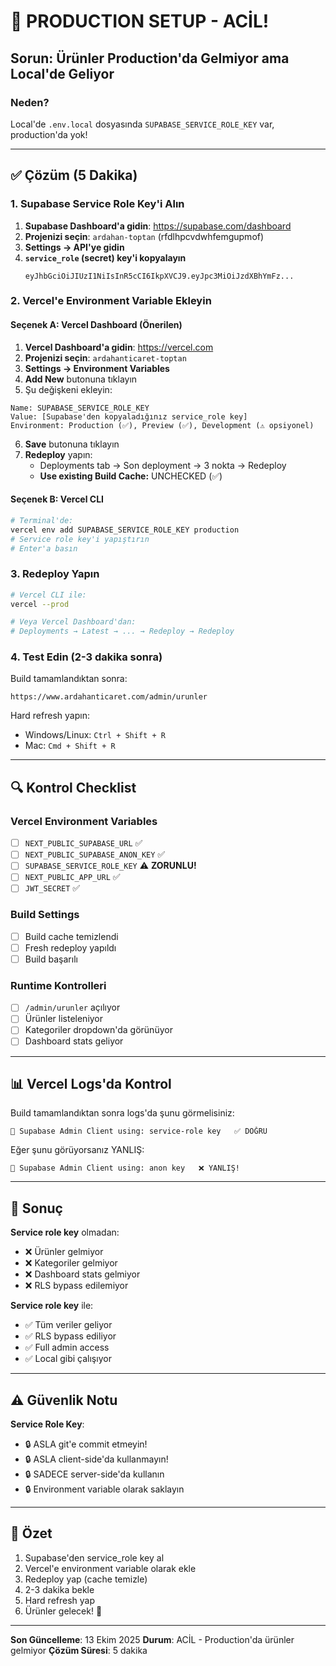 # 🚨 PRODUCTION SETUP - ACİL!

## Sorun: Ürünler Production'da Gelmiyor ama Local'de Geliyor

### Neden?
Local'de `.env.local` dosyasında `SUPABASE_SERVICE_ROLE_KEY` var, production'da yok!

---

## ✅ Çözüm (5 Dakika)

### 1. Supabase Service Role Key'i Alın

1. **Supabase Dashboard'a gidin**: https://supabase.com/dashboard
2. **Projenizi seçin**: `ardahan-toptan` (rfdlhpcvdwhfemgupmof)
3. **Settings → API'ye gidin**
4. **`service_role` (secret) key'i kopyalayın**
   ```
   eyJhbGciOiJIUzI1NiIsInR5cCI6IkpXVCJ9.eyJpc3MiOiJzdXBhYmFz...
   ```

### 2. Vercel'e Environment Variable Ekleyin

#### Seçenek A: Vercel Dashboard (Önerilen)

1. **Vercel Dashboard'a gidin**: https://vercel.com
2. **Projenizi seçin**: `ardahanticaret-toptan`
3. **Settings → Environment Variables**
4. **Add New** butonuna tıklayın
5. Şu değişkeni ekleyin:

```
Name: SUPABASE_SERVICE_ROLE_KEY
Value: [Supabase'den kopyaladığınız service_role key]
Environment: Production (✅), Preview (✅), Development (⚠️ opsiyonel)
```

6. **Save** butonuna tıklayın
7. **Redeploy** yapın:
   - Deployments tab → Son deployment → 3 nokta → Redeploy
   - **Use existing Build Cache:** UNCHECKED (✅)

#### Seçenek B: Vercel CLI

```bash
# Terminal'de:
vercel env add SUPABASE_SERVICE_ROLE_KEY production
# Service role key'i yapıştırın
# Enter'a basın
```

### 3. Redeploy Yapın

```bash
# Vercel CLI ile:
vercel --prod

# Veya Vercel Dashboard'dan:
# Deployments → Latest → ... → Redeploy → Redeploy
```

### 4. Test Edin (2-3 dakika sonra)

Build tamamlandıktan sonra:
```
https://www.ardahanticaret.com/admin/urunler
```

Hard refresh yapın:
- Windows/Linux: `Ctrl + Shift + R`
- Mac: `Cmd + Shift + R`

---

## 🔍 Kontrol Checklist

### Vercel Environment Variables
- [ ] `NEXT_PUBLIC_SUPABASE_URL` ✅
- [ ] `NEXT_PUBLIC_SUPABASE_ANON_KEY` ✅
- [ ] `SUPABASE_SERVICE_ROLE_KEY` ⚠️ **ZORUNLU!**
- [ ] `NEXT_PUBLIC_APP_URL` ✅
- [ ] `JWT_SECRET` ✅

### Build Settings
- [ ] Build cache temizlendi
- [ ] Fresh redeploy yapıldı
- [ ] Build başarılı

### Runtime Kontrolleri
- [ ] `/admin/urunler` açılıyor
- [ ] Ürünler listeleniyor
- [ ] Kategoriler dropdown'da görünüyor
- [ ] Dashboard stats geliyor

---

## 📊 Vercel Logs'da Kontrol

Build tamamlandıktan sonra logs'da şunu görmelisiniz:

```
🔑 Supabase Admin Client using: service-role key   ✅ DOĞRU
```

Eğer şunu görüyorsanız YANLIŞ:
```
🔑 Supabase Admin Client using: anon key   ❌ YANLIŞ!
```

---

## 🎯 Sonuç

**Service role key** olmadan:
- ❌ Ürünler gelmiyor
- ❌ Kategoriler gelmiyor
- ❌ Dashboard stats gelmiyor
- ❌ RLS bypass edilemiyor

**Service role key** ile:
- ✅ Tüm veriler geliyor
- ✅ RLS bypass ediliyor
- ✅ Full admin access
- ✅ Local gibi çalışıyor

---

## ⚠️ Güvenlik Notu

**Service Role Key**:
- 🔒 ASLA git'e commit etmeyin!
- 🔒 ASLA client-side'da kullanmayın!
- 🔒 SADECE server-side'da kullanın
- 🔒 Environment variable olarak saklayın

---

## 🚀 Özet

1. Supabase'den service_role key al
2. Vercel'e environment variable olarak ekle
3. Redeploy yap (cache temizle)
4. 2-3 dakika bekle
5. Hard refresh yap
6. Ürünler gelecek! 🎉

---

**Son Güncelleme**: 13 Ekim 2025
**Durum**: ACİL - Production'da ürünler gelmiyor
**Çözüm Süresi**: 5 dakika


